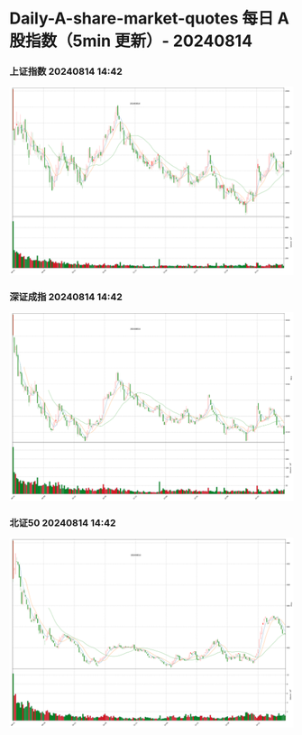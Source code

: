 
# Daily-A-share-market-quotes 每日 A 股指数（5min 更新）- 20240814

### 上证指数 20240814 14:42
![](./fig/2024/8/20240814-sh000001.png)

### 深证成指 20240814 14:42
![](./fig/2024/8/20240814-sz399001.png)

### 北证50 20240814 14:42
![](./fig/2024/8/20240814-bj899050.png)
